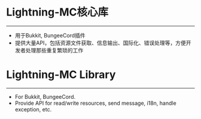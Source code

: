 # Lightning-MC核心库
---
- 用于Bukkit, BungeeCord插件
- 提供大量API，包括资源文件获取、信息输出、国际化、错误处理等，方便开发者处理那些重复繁琐的工作


# Lightning-MC Library
---
- For Bukkit, BungeeCord.
- Provide API for read/write resources, send message, i18n, handle exception, etc.